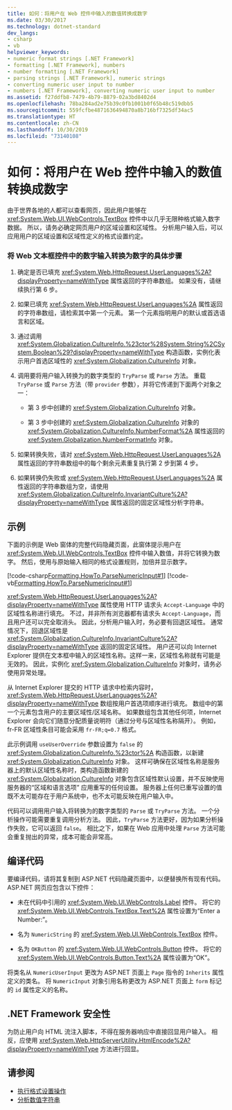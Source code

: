 ```yaml
---
title: 如何：将用户在 Web 控件中输入的数值转换成数字
ms.date: 03/30/2017
ms.technology: dotnet-standard
dev_langs:
- csharp
- vb
helpviewer_keywords:
- numeric format strings [.NET Framework]
- formatting [.NET Framework], numbers
- number formatting [.NET Framework]
- parsing strings [.NET Framework], numeric strings
- converting numeric user input to number
- numbers [.NET Framework], converting numeric user input to number
ms.assetid: f27ddfb8-7479-4b79-8879-02a3bd8402d4
ms.openlocfilehash: 78ba284ad2e75b39c0fb1001b0f65b48c519dbb5
ms.sourcegitcommit: 559fcfbe4871636494870a8b716bf7325df34ac5
ms.translationtype: HT
ms.contentlocale: zh-CN
ms.lasthandoff: 10/30/2019
ms.locfileid: "73140108"
---
```

# <a name="how-to-convert-numeric-user-input-in-web-controls-to-numbers"></a>如何：将用户在 Web 控件中输入的数值转换成数字
由于世界各地的人都可以查看网页，因此用户能够在 <xref:System.Web.UI.WebControls.TextBox> 控件中以几乎无限种格式输入数字数据。 所以，请务必确定网页用户的区域设置和区域性。 分析用户输入后，可以应用用户的区域设置和区域性定义的格式设置约定。  
  
### <a name="to-convert-numeric-input-from-a-web-textbox-control-to-a-number"></a>将 Web 文本框控件中的数字输入转换为数字的具体步骤  
  
1. 确定是否已填充 <xref:System.Web.HttpRequest.UserLanguages%2A?displayProperty=nameWithType> 属性返回的字符串数组。 如果没有，请继续执行第 6 步。  
  
2. 如果已填充 <xref:System.Web.HttpRequest.UserLanguages%2A> 属性返回的字符串数组，请检索其中第一个元素。 第一个元素指明用户的默认或首选语言和区域。  
  
3. 通过调用 <xref:System.Globalization.CultureInfo.%23ctor%28System.String%2CSystem.Boolean%29?displayProperty=nameWithType> 构造函数，实例化表示用户首选区域性的 <xref:System.Globalization.CultureInfo> 对象。  
  
4. 调用要将用户输入转换为的数字类型的 `TryParse` 或 `Parse` 方法。 重载 `TryParse` 或 `Parse` 方法（带 `provider` 参数），并将它传递到下面两个对象之一：  
  
    - 第 3 步中创建的 <xref:System.Globalization.CultureInfo> 对象。  
  
    - 第 3 步中创建的 <xref:System.Globalization.CultureInfo> 对象的 <xref:System.Globalization.CultureInfo.NumberFormat%2A> 属性返回的 <xref:System.Globalization.NumberFormatInfo> 对象。  
  
5. 如果转换失败，请对 <xref:System.Web.HttpRequest.UserLanguages%2A> 属性返回的字符串数组中的每个剩余元素重复执行第 2 步到第 4 步。  
  
6. 如果转换仍失败或 <xref:System.Web.HttpRequest.UserLanguages%2A> 属性返回的字符串数组为空，请使用 <xref:System.Globalization.CultureInfo.InvariantCulture%2A?displayProperty=nameWithType> 属性返回的固定区域性分析字符串。  
  
## <a name="example"></a>示例  
 下面的示例是 Web 窗体的完整代码隐藏页面，此窗体提示用户在 <xref:System.Web.UI.WebControls.TextBox> 控件中输入数值，并将它转换为数字。 然后，使用与原始输入相同的格式设置规则，加倍并显示数字。  
  
 [!code-csharp[Formatting.HowTo.ParseNumericInput#1](../../../samples/snippets/csharp/VS_Snippets_CLR/Formatting.HowTo.ParseNumericInput/cs/NumericUserInput1.aspx.cs#1)]
 [!code-vb[Formatting.HowTo.ParseNumericInput#1](../../../samples/snippets/visualbasic/VS_Snippets_CLR/Formatting.HowTo.ParseNumericInput/vb/NumericUserInput1.aspx.vb#1)]  
  
 <xref:System.Web.HttpRequest.UserLanguages%2A?displayProperty=nameWithType> 属性使用 HTTP 请求头 `Accept-Language` 中的区域性名称进行填充。 不过，并非所有浏览器都有请求头 `Accept-Language`，而且用户还可以完全取消头。 因此，分析用户输入时，务必要有回退区域性。 通常情况下，回退区域性是 <xref:System.Globalization.CultureInfo.InvariantCulture%2A?displayProperty=nameWithType> 返回的固定区域性。 用户还可以向 Internet Explorer 提供在文本框中输入的区域性名称。这样一来，区域性名称就有可能是无效的。 因此，实例化 <xref:System.Globalization.CultureInfo> 对象时，请务必使用异常处理。  
  
 从 Internet Explorer 提交的 HTTP 请求中检索内容时，<xref:System.Web.HttpRequest.UserLanguages%2A?displayProperty=nameWithType> 数组按用户首选项顺序进行填充。 数组中的第一个元素包含用户的主要区域性/区域名称。 如果数组包含其他任何项，Internet Explorer 会向它们随意分配质量说明符（通过分号与区域性名称隔开）。 例如，fr-FR 区域性条目可能会采用 `fr-FR;q=0.7` 格式。  
  
 此示例调用 `useUserOverride` 参数设置为 `false` 的 <xref:System.Globalization.CultureInfo.%23ctor%2A> 构造函数，以新建 <xref:System.Globalization.CultureInfo> 对象。 这样可确保在区域性名称是服务器上的默认区域性名称时，类构造函数新建的 <xref:System.Globalization.CultureInfo> 对象包含区域性默认设置，并不反映使用服务器的“区域和语言选项”  应用重写的任何设置。 服务器上任何已重写设置的值既不太可能存在于用户系统中，也不太可能反映在用户输入中。  
  
 代码可以调用用户输入将转换为的数字类型的 `Parse` 或 `TryParse` 方法。 一个分析操作可能需要重复调用分析方法。 因此，`TryParse` 方法更好，因为如果分析操作失败，它可以返回 `false`。 相比之下，如果在 Web 应用中处理 `Parse` 方法可能会重复抛出的异常，成本可能会非常高。  
  
## <a name="compiling-the-code"></a>编译代码  
 要编译代码，请将其复制到 ASP.NET 代码隐藏页面中，以便替换所有现有代码。 ASP.NET 网页应包含以下控件：  
  
- 未在代码中引用的 <xref:System.Web.UI.WebControls.Label> 控件。 将它的 <xref:System.Web.UI.WebControls.TextBox.Text%2A> 属性设置为“Enter a Number:”。  
  
- 名为 `NumericString` 的 <xref:System.Web.UI.WebControls.TextBox> 控件。  
  
- 名为 `OKButton` 的 <xref:System.Web.UI.WebControls.Button> 控件。 将它的 <xref:System.Web.UI.WebControls.Button.Text%2A> 属性设置为“OK”。  
  
 将类名从 `NumericUserInput` 更改为 ASP.NET 页面上 `Page` 指令的 `Inherits` 属性定义的类名。 将 `NumericInput` 对象引用名称更改为 ASP.NET 页面上 `form` 标记的 `id` 属性定义的名称。  
  
## <a name="net-framework-security"></a>.NET Framework 安全性  
 为防止用户向 HTML 流注入脚本，不得在服务器响应中直接回显用户输入。 相反，应使用 <xref:System.Web.HttpServerUtility.HtmlEncode%2A?displayProperty=nameWithType> 方法进行回显。  
  
## <a name="see-also"></a>请参阅

- [执行格式设置操作](../../../docs/standard/base-types/performing-formatting-operations.md)
- [分析数值字符串](../../../docs/standard/base-types/parsing-numeric.md)
